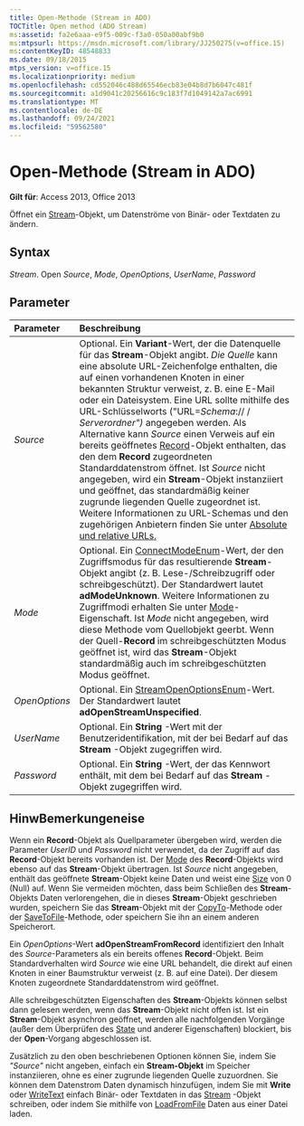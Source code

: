 ```yaml
---
title: Open-Methode (Stream in ADO)
TOCTitle: Open method (ADO Stream)
ms:assetid: fa2e6aaa-e9f5-009c-f3a0-050a00abf9b0
ms:mtpsurl: https://msdn.microsoft.com/library/JJ250275(v=office.15)
ms:contentKeyID: 48548833
ms.date: 09/18/2015
mtps_version: v=office.15
ms.localizationpriority: medium
ms.openlocfilehash: cd552046c488d65546ecb83e04b8d7b6047c481f
ms.sourcegitcommit: a1d9041c20256616c9c183f7d1049142a7ac6991
ms.translationtype: MT
ms.contentlocale: de-DE
ms.lasthandoff: 09/24/2021
ms.locfileid: "59562580"
---
```

# <a name="open-method-ado-stream"></a>Open-Methode (Stream in ADO)


**Gilt für**: Access 2013, Office 2013


Öffnet ein [Stream](stream-object-ado.md)-Objekt, um Datenströme von Binär- oder Textdaten zu ändern.

## <a name="syntax"></a>Syntax

*Stream*. Open *Source*, *Mode*, *OpenOptions*, *UserName*, *Password*

## <a name="parameters"></a>Parameter

|Parameter|Beschreibung|
|:--------|:----------|
|*Source* |Optional. Ein **Variant**-Wert, der die Datenquelle für das **Stream**-Objekt angibt. *Die Quelle* kann eine absolute URL-Zeichenfolge enthalten, die auf einen vorhandenen Knoten in einer bekannten Struktur verweist, z. B. eine E-Mail oder ein Dateisystem. Eine URL sollte mithilfe des URL-Schlüsselworts ("URL=*Schema*:// / *Serverordner")* angegeben werden. Als Alternative kann *Source* einen Verweis auf ein bereits geöffnetes [Record](record-object-ado.md)-Objekt enthalten, das den dem **Record** zugeordneten Standarddatenstrom öffnet. Ist *Source* nicht angegeben, wird ein **Stream**-Objekt instanziiert und geöffnet, das standardmäßig keiner zugrunde liegenden Quelle zugeordnet ist. Weitere Informationen zu URL-Schemas und den zugehörigen Anbietern finden Sie unter [Absolute und relative URLs.](absolute-and-relative-urls.md)|
|*Mode* |Optional. Ein [ConnectModeEnum](connectmodeenum.md)-Wert, der den Zugriffsmodus für das resultierende **Stream**-Objekt angibt (z. B. Lese-/Schreibzugriff oder schreibgeschützt). Der Standardwert lautet **adModeUnknown**. Weitere Informationen zu Zugriffmodi erhalten Sie unter [Mode](mode-property-ado.md)-Eigenschaft. Ist *Mode* nicht angegeben, wird diese Methode vom Quellobjekt geerbt. Wenn der Quell-**Record** im schreibgeschützten Modus geöffnet ist, wird das **Stream**-Objekt standardmäßig auch im schreibgeschützten Modus geöffnet.|
|*OpenOptions* |Optional. Ein [StreamOpenOptionsEnum](streamopenoptionsenum.md)-Wert. Der Standardwert lautet **adOpenStreamUnspecified**.|
|*UserName* |Optional. Ein **String** -Wert mit der Benutzeridentifikation, mit der bei Bedarf auf das **Stream** -Objekt zugegriffen wird.|
|*Password* |Optional. Ein **String** -Wert, der das Kennwort enthält, mit dem bei Bedarf auf das **Stream** -Objekt zugegriffen wird.|

## <a name="remarks"></a>HinwBemerkungeneise

Wenn ein **Record**-Objekt als Quellparameter übergeben wird, werden die Parameter *UserID* und *Password* nicht verwendet, da der Zugriff auf das **Record**-Objekt bereits vorhanden ist. Der [Mode](mode-property-ado.md) des **Record**-Objekts wird ebenso auf das **Stream**-Objekt übertragen. Ist *Source* nicht angegeben, enthält das geöffnete **Stream**-Objekt keine Daten und weist eine [Size](https://docs.microsoft.com/office/vba/access/concepts/miscellaneous/size-property-ado-stream) von 0 (Null) auf. Wenn Sie vermeiden möchten, dass beim Schließen des **Stream**-Objekts Daten verlorengehen, die in dieses **Stream**-Objekt geschrieben wurden, speichern Sie das **Stream**-Objekt mit der [CopyTo](copyto-method-ado.md)-Methode oder der [SaveToFile](savetofile-method-ado.md)-Methode, oder speichern Sie ihn an einem anderen Speicherort.

Ein *OpenOptions*-Wert **adOpenStreamFromRecord** identifiziert den Inhalt des *Source*-Parameters als ein bereits offenes **Record**-Objekt. Beim Standardverhalten wird *Source* wie eine URL behandelt, die direkt auf einen Knoten in einer Baumstruktur verweist (z. B. auf eine Datei). Der diesem Knoten zugeordnete Standarddatenstrom wird geöffnet.

Alle schreibgeschützten Eigenschaften des **Stream**-Objekts können selbst dann gelesen werden, wenn das **Stream**-Objekt nicht offen ist. Ist ein **Stream**-Objekt asynchron geöffnet, werden alle nachfolgenden Vorgänge (außer dem Überprüfen des [State](state-property-ado.md) und anderer Eigenschaften) blockiert, bis der **Open**-Vorgang abgeschlossen ist.

Zusätzlich zu den oben beschriebenen Optionen können Sie, indem Sie *"Source"* nicht angeben, einfach ein **Stream-Objekt** im Speicher instanziieren, ohne es einer zugrunde liegenden Quelle zuzuordnen. Sie können dem Datenstrom Daten dynamisch hinzufügen, indem Sie mit **Write** oder [WriteText](write-method-ado.md) einfach Binär- oder Textdaten in das [Stream](writetext-method-ado.md) -Objekt schreiben, oder indem Sie mithilfe von [LoadFromFile](loadfromfile-method-ado.md) Daten aus einer Datei laden.

